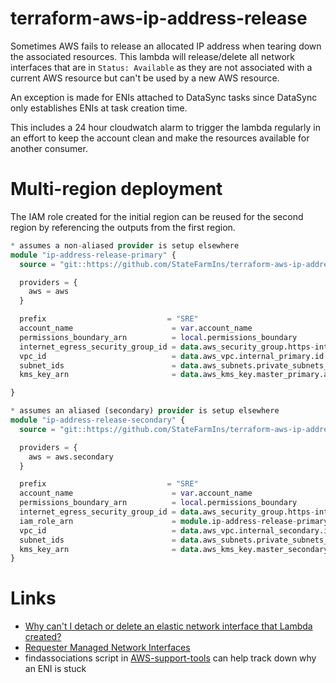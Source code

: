 # terraform-aws-ip-address-release

Sometimes AWS fails to release an allocated IP address when tearing down the associated resources. This lambda will release/delete all network interfaces that are in `Status: Available` as they are not associated with a current AWS resource but can't be used by a new AWS resource.

An exception is made for ENIs attached to DataSync tasks since DataSync only establishes ENIs at task creation time.

This includes a 24 hour cloudwatch alarm to trigger the lambda regularly in an effort to keep the account clean and make the resources available for another consumer.

<!-- BEGIN_TF_DOCS -->


<!-- END_TF_DOCS -->

# Multi-region deployment
The IAM role created for the initial region can be reused for the second region by referencing the outputs from the first region.
```terraform
* assumes a non-aliased provider is setup elsewhere
module "ip-address-release-primary" {
  source = "git::https://github.com/StateFarmIns/terraform-aws-ip-address-release?ref=1.0.0" 

  providers = {
    aws = aws
  }

  prefix                           = "SRE"
  account_name                      = var.account_name
  permissions_boundary_arn          = local.permissions_boundary
  internet_egress_security_group_id = data.aws_security_group.https-internet-egress_primary.id
  vpc_id                            = data.aws_vpc.internal_primary.id
  subnet_ids                        = data.aws_subnets.private_subnets_primary.ids
  kms_key_arn                       = data.aws_kms_key.master_primary.arn

}

* assumes an aliased (secondary) provider is setup elsewhere
module "ip-address-release-secondary" {
  source = "git::https://github.com/StateFarmIns/terraform-aws-ip-address-release?ref=1.0.0" 

  providers = {
    aws = aws.secondary
  }

  prefix                           = "SRE"
  account_name                      = var.account_name
  permissions_boundary_arn          = local.permissions_boundary
  internet_egress_security_group_id = data.aws_security_group.https-internet-egress_secondary.id
  iam_role_arn                      = module.ip-address-release-primary.iam_role_arn # reference the IAM Role created earlier
  vpc_id                            = data.aws_vpc.internal_secondary.id
  subnet_ids                        = data.aws_subnets.private_subnets_secondary.ids
  kms_key_arn                       = data.aws_kms_key.master_secondary.arn
}
```

# Links
* [Why can't I detach or delete an elastic network interface that Lambda created?](https://aws.amazon.com/premiumsupport/knowledge-center/lambda-eni-find-delete/)
* [Requester Managed Network Interfaces](https://docs.aws.amazon.com/AWSEC2/latest/UserGuide/requester-managed-eni.html)
* findassociations script in [AWS-support-tools](https://github.com/awslabs/aws-support-tools) can help track down why an ENI is stuck


